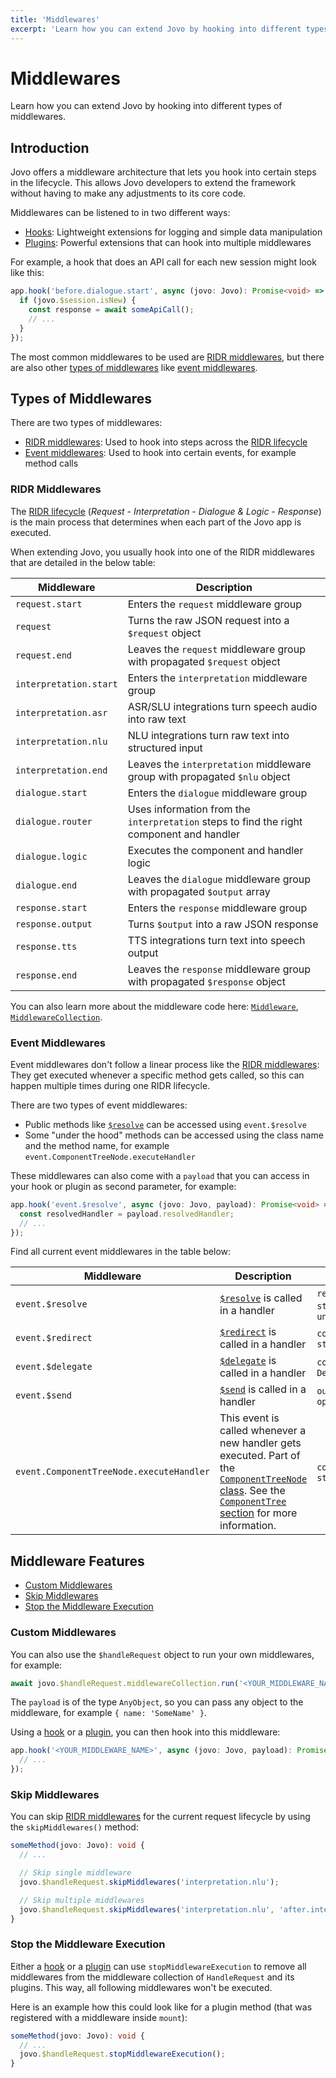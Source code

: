 ```yaml
---
title: 'Middlewares'
excerpt: 'Learn how you can extend Jovo by hooking into different types of middlewares.'
---
```


# Middlewares

Learn how you can extend Jovo by hooking into different types of middlewares.

## Introduction

Jovo offers a middleware architecture that lets you hook into certain steps in the lifecycle. This allows Jovo developers to extend the framework without having to make any adjustments to its core code.

Middlewares can be listened to in two different ways:

- [Hooks](./hooks.md): Lightweight extensions for logging and simple data manipulation
- [Plugins](./plugins.md): Powerful extensions that can hook into multiple middlewares

For example, a hook that does an API call for each new session might look like this:

```typescript
app.hook('before.dialogue.start', async (jovo: Jovo): Promise<void> => {
  if (jovo.$session.isNew) {
    const response = await someApiCall();
    // ...
  }
});
```

The most common middlewares to be used are [RIDR middlewares](#ridr-middlewares), but there are also other [types of middlewares](#types-of-middlewares) like [event middlewares](#event-middlewares).

## Types of Middlewares

There are two types of middlewares:

- [RIDR middlewares](#ridr-middlewares): Used to hook into steps across the [RIDR lifecycle](./ridr-lifecycle.md)
- [Event middlewares](#event-middlewares): Used to hook into certain events, for example method calls

### RIDR Middlewares

The [RIDR lifecycle](./ridr-lifecycle.md) (_Request - Interpretation - Dialogue & Logic - Response_) is the main process that determines when each part of the Jovo app is executed.

When extending Jovo, you usually hook into one of the RIDR middlewares that are detailed in the below table:

| Middleware             | Description                                                                              |
| ---------------------- | ---------------------------------------------------------------------------------------- |
| `request.start`        | Enters the `request` middleware group                                                    |
| `request`              | Turns the raw JSON request into a `$request` object                                      |
| `request.end`          | Leaves the `request` middleware group with propagated `$request` object                  |
| `interpretation.start` | Enters the `interpretation` middleware group                                             |
| `interpretation.asr`   | ASR/SLU integrations turn speech audio into raw text                                     |
| `interpretation.nlu`   | NLU integrations turn raw text into structured input                                     |
| `interpretation.end`   | Leaves the `interpretation` middleware group with propagated `$nlu` object               |
| `dialogue.start`       | Enters the `dialogue` middleware group                                                   |
| `dialogue.router`      | Uses information from the `interpretation` steps to find the right component and handler |
| `dialogue.logic`       | Executes the component and handler logic                                                 |
| `dialogue.end`         | Leaves the `dialogue` middleware group with propagated `$output` array                   |
| `response.start`       | Enters the `response` middleware group                                                   |
| `response.output`      | Turns `$output` into a raw JSON response                                                 |
| `response.tts`         | TTS integrations turn text into speech output                                            |
| `response.end`         | Leaves the `response` middleware group with propagated `$response` object                |

You can also learn more about the middleware code here: [`Middleware`](https://github.com/jovotech/jovo-framework/blob/v4/latest/framework/src/Middleware.ts), [`MiddlewareCollection`](https://github.com/jovotech/jovo-framework/blob/v4/latest/framework/src/MiddlewareCollection.ts).


### Event Middlewares

Event middlewares don't follow a linear process like the [RIDR middlewares](#ridr-middlewares): They get executed whenever a specific method gets called, so this can happen multiple times during one RIDR lifecycle.

There are two types of event middlewares:

- Public methods like [`$resolve`](./handlers.md#resolve-a-component) can be accessed using `event.$resolve`
- Some "under the hood" methods can be accessed using the class name and the method name, for example `event.ComponentTreeNode.executeHandler`

These middlewares can also come with a `payload` that you can access in your hook or plugin as second parameter, for example:

```typescript
app.hook('event.$resolve', async (jovo: Jovo, payload): Promise<void> => {
  const resolvedHandler = payload.resolvedHandler;
  // ...
});
```

Find all current event middlewares in the table below:

| Middleware                               | Description                                                                                                                                                                                                                                                                              | Payload                                                                             |
| ---------------------------------------- | ---------------------------------------------------------------------------------------------------------------------------------------------------------------------------------------------------------------------------------------------------------------------------------------- | ----------------------------------------------------------------------------------- |
| `event.$resolve`                         | [`$resolve`](./handlers.md#resolve-a-component) is called in a handler                                                                                                                                                                                                                   | `resolvedHandler: string`, `eventName: string`, `eventArgs: ARGS extends unknown[]` |
| `event.$redirect`                        | [`$redirect`](./handlers.md#redirect-to-components) is called in a handler                                                                                                                                                                                                               | `componentName: string`, `handler: string`                                          |
| `event.$delegate`                        | [`$delegate`](./handlers.md#delegate-to-components) is called in a handler                                                                                                                                                                                                               | `componentName: string`, `options: DelegateOptions`                                 |
| `event.$send`                            | [`$send`](./output.md#send-a-message) is called in a handler                                                                                                                                                                                                                             | `outputConstructorOrTemplateOrMessage`, `options`                                   |
| `event.ComponentTreeNode.executeHandler` | This event is called whenever a new handler gets executed. Part of the [`ComponentTreeNode` class](https://github.com/jovotech/jovo-framework/blob/v4/latest/framework/src/ComponentTreeNode.ts). See the [`ComponentTree` section](./components.md#componenttree) for more information. | `componentName: string`, `handler: string`                                          |

## Middleware Features

- [Custom Middlewares](#custom-middlewares)
- [Skip Middlewares](#skip-middlewares)
- [Stop the Middleware Execution](#stop-the-middleware-execution)

### Custom Middlewares

You can also use the `$handleRequest` object to run your own middlewares, for example:

```typescript
await jovo.$handleRequest.middlewareCollection.run('<YOUR_MIDDLEWARE_NAME>', jovo, payload);
```

The `payload` is of the type `AnyObject`, so you can pass any object to the middleware, for example `{ name: 'SomeName' }`.

Using a [hook](./hooks.md) or a [plugin](./plugins.md), you can then hook into this middleware:

```typescript
app.hook('<YOUR_MIDDLEWARE_NAME>', async (jovo: Jovo, payload): Promise<void> => {
  // ...
});
```

### Skip Middlewares

You can skip [RIDR middlewares](#ridr-middlewares) for the current request lifecycle by using the `skipMiddlewares()` method:

```typescript
someMethod(jovo: Jovo): void {
  // ...

  // Skip single middleware
  jovo.$handleRequest.skipMiddlewares('interpretation.nlu');

  // Skip multiple middlewares
  jovo.$handleRequest.skipMiddlewares('interpretation.nlu', 'after.interpretation.nlu'); // Either add multiple strings or one array of strings
}
```


### Stop the Middleware Execution

Either a [hook](./hooks.md) or a [plugin](./plugins.md) can use `stopMiddlewareExecution` to remove all middlewares from the middleware collection of `HandleRequest` and its plugins. This way, all following middlewares won't be executed.

Here is an example how this could look like for a plugin method (that was registered with a middleware inside `mount`):

```typescript
someMethod(jovo: Jovo): void {
  // ...
  jovo.$handleRequest.stopMiddlewareExecution();
}
```
